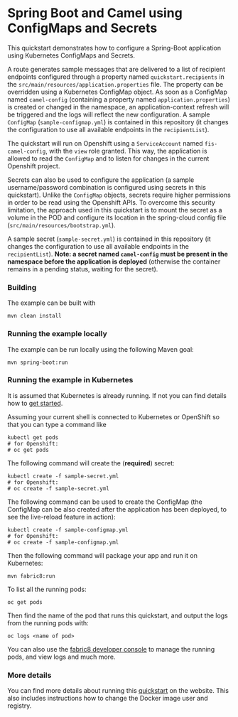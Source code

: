 # Spring Boot and Camel using ConfigMaps and Secrets 

This quickstart demonstrates how to configure a Spring-Boot application using Kubernetes ConfigMaps and Secrets.

A route generates sample messages that are delivered to a list of recipient endpoints 
configured through a property named `quickstart.recipients` in the `src/main/resources/application.properties` file.
The property can be overridden using a Kubernetes ConfigMap object.
As soon as a ConfigMap named `camel-config` (containing a property named `application.properties`) is created or changed in the namespace, 
 an application-context refresh will be triggered and the logs will reflect the new configuration. 
 A sample `ConfigMap` (`sample-configmap.yml`) is contained in this repository (it changes the configuration to use all available endpoints in the `recipientList`). 

The quickstart will run on Openshift using a `ServiceAccount` named `fis-camel-config`, with the `view` role granted.
This way, the application is allowed to read the `ConfigMap` and to listen for changes in the current Openshift project.

Secrets can also be used to configure the application (a sample username/password combination is configured using secrets in this quickstart).
Unlike the `ConfigMap` objects, secrets require higher permissions in order to be read using the Openshift APIs.
To overcome this security limitation, the approach used in this quickstart is to mount the secret as a volume in the POD and 
configure its location in the spring-cloud config file (`src/main/resources/bootstrap.yml`).

A sample secret (`sample-secret.yml`) is contained in this repository (it changes the configuration to use all available endpoints in the `recipientList`). 
**Note: a secret named `camel-config` must be present in the namespace before the application is deployed**
(otherwise the container remains in a pending status, waiting for the secret).

### Building

The example can be built with

    mvn clean install


### Running the example locally

The example can be run locally using the following Maven goal:

    mvn spring-boot:run


### Running the example in Kubernetes

It is assumed that Kubernetes is already running. If not you can find details how to [get started](http://fabric8.io/guide/getStarted/index.html).

Assuming your current shell is connected to Kubernetes or OpenShift so that you can type a command like

```
kubectl get pods
# for Openshift:
# oc get pods
```

The following command will create the (**required**) secret:

    kubectl create -f sample-secret.yml
    # for Openshift:
    # oc create -f sample-secret.yml

The following command can be used to create the ConfigMap 
(the ConfigMap can be also created after the application has been deployed, to see the live-reload feature in action):

    kubectl create -f sample-configmap.yml
    # for Openshift:
    # oc create -f sample-configmap.yml

Then the following command will package your app and run it on Kubernetes:

```
mvn fabric8:run
```

To list all the running pods:

    oc get pods

Then find the name of the pod that runs this quickstart, and output the logs from the running pods with:

    oc logs <name of pod>

You can also use the [fabric8 developer console](http://fabric8.io/guide/console.html) to manage the running pods, and view logs and much more.


### More details

You can find more details about running this [quickstart](http://fabric8.io/guide/quickstarts/running.html) on the website. This also includes instructions how to change the Docker image user and registry.

